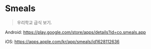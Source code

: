 # Smeals

> 우리학교 급식 보기.


Android: https://play.google.com/store/apps/details?id=co.smeals.app

iOS: https://apps.apple.com/kr/app/smeals/id1628112636